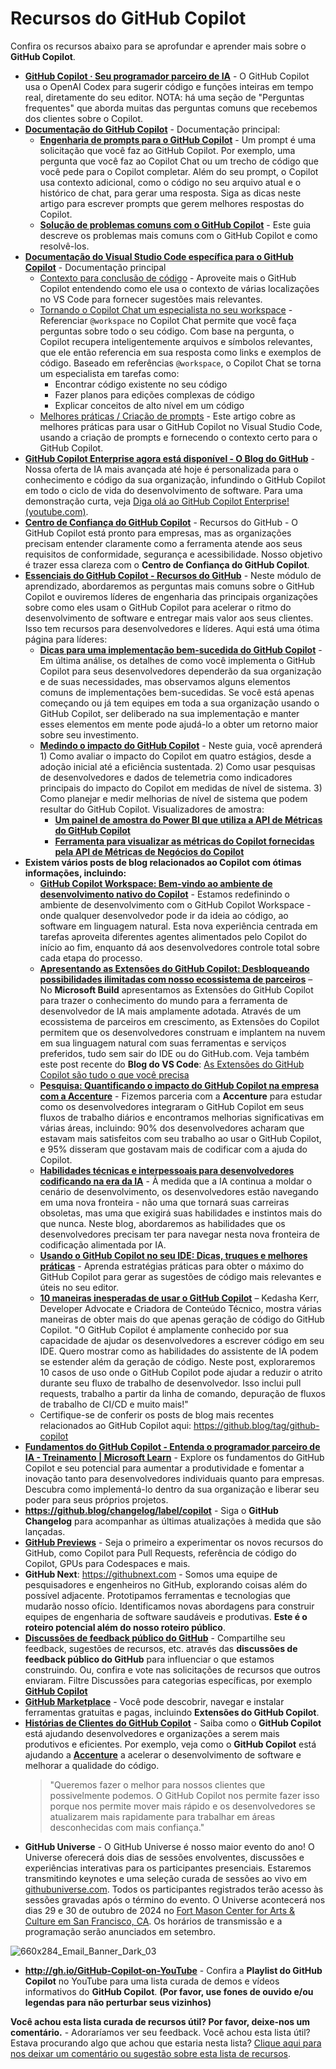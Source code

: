 # Recursos do GitHub Copilot
Confira os recursos abaixo para se aprofundar e aprender mais sobre o **GitHub Copilot**.
- [**GitHub Copilot · Seu programador parceiro de IA**](https://github.com/features/copilot) - O GitHub Copilot usa o OpenAI Codex para sugerir código e funções inteiras em tempo real, diretamente do seu editor. NOTA: há uma seção de "Perguntas frequentes" que aborda muitas das perguntas comuns que recebemos dos clientes sobre o Copilot.
- [**Documentação do GitHub Copilot**](https://docs.github.com/en/copilot) - Documentação principal:
  - [**Engenharia de prompts para o GitHub Copilot**](https://docs.github.com/en/copilot/using-github-copilot/prompt-engineering-for-github-copilot) - Um prompt é uma solicitação que você faz ao GitHub Copilot. Por exemplo, uma pergunta que você faz ao Copilot Chat ou um trecho de código que você pede para o Copilot completar. Além do seu prompt, o Copilot usa contexto adicional, como o código no seu arquivo atual e o histórico de chat, para gerar uma resposta. Siga as dicas neste artigo para escrever prompts que gerem melhores respostas do Copilot.
  - [**Solução de problemas comuns com o GitHub Copilot**](https://docs.github.com/en/copilot/troubleshooting-github-copilot/troubleshooting-common-issues-with-github-copilot) - Este guia descreve os problemas mais comuns com o GitHub Copilot e como resolvê-los.
- [**Documentação do Visual Studio Code específica para o GitHub Copilot**](https://code.visualstudio.com/docs/copilot/overview) - Documentação principal
  - [Contexto para conclusão de código](https://code.visualstudio.com/docs/copilot/ai-powered-suggestions#_context) - Aproveite mais o GitHub Copilot entendendo como ele usa o contexto de várias localizações no VS Code para fornecer sugestões mais relevantes.
  - [Tornando o Copilot Chat um especialista no seu workspace](https://code.visualstudio.com/docs/copilot/workspace-context) - Referenciar `@workspace` no Copilot Chat permite que você faça perguntas sobre todo o seu código. Com base na pergunta, o Copilot recupera inteligentemente arquivos e símbolos relevantes, que ele então referencia em sua resposta como links e exemplos de código. Baseado em referências `@workspace`, o Copilot Chat se torna um especialista em tarefas como:
    - Encontrar código existente no seu código
    - Fazer planos para edições complexas de código
    - Explicar conceitos de alto nível em um código
  - [Melhores práticas / Criação de prompts](https://code.visualstudio.com/docs/copilot/prompt-crafting) - Este artigo cobre as melhores práticas para usar o GitHub Copilot no Visual Studio Code, usando a criação de prompts e fornecendo o contexto certo para o GitHub Copilot.
- [**GitHub Copilot Enterprise agora está disponível - O Blog do GitHub**](https://github.blog/2024-02-27-github-copilot-enterprise-is-now-generally-available/) - Nossa oferta de IA mais avançada até hoje é personalizada para o conhecimento e código da sua organização, infundindo o GitHub Copilot em todo o ciclo de vida do desenvolvimento de software. Para uma demonstração curta, veja [Diga olá ao GitHub Copilot Enterprise! (youtube.com)](https://www.youtube.com/watch?v=vUX5u_4B2AM).
- [**Centro de Confiança do GitHub Copilot**](https://resources.github.com/copilot-trust-center/) - Recursos do GitHub - O GitHub Copilot está pronto para empresas, mas as organizações precisam entender claramente como a ferramenta atende aos seus requisitos de conformidade, segurança e acessibilidade. Nosso objetivo é trazer essa clareza com o **Centro de Confiança do GitHub Copilot**.
- [**Essenciais do GitHub Copilot - Recursos do GitHub**](https://resources.github.com/learn/pathways/copilot/essentials/essentials-of-github-copilot/) - Neste módulo de aprendizado, abordaremos as perguntas mais comuns sobre o GitHub Copilot e ouviremos líderes de engenharia das principais organizações sobre como eles usam o GitHub Copilot para acelerar o ritmo do desenvolvimento de software e entregar mais valor aos seus clientes. Isso tem recursos para desenvolvedores e líderes. Aqui está uma ótima página para líderes:
  - [**Dicas para uma implementação bem-sucedida do GitHub Copilot**](https://resources.github.com/learn/pathways/copilot/essentials/tips-for-a-successful-rollout-of-github-copilot/) - Em última análise, os detalhes de como você implementa o GitHub Copilot para seus desenvolvedores dependerão da sua organização e de suas necessidades, mas observamos alguns elementos comuns de implementações bem-sucedidas. Se você está apenas começando ou já tem equipes em toda a sua organização usando o GitHub Copilot, ser deliberado na sua implementação e manter esses elementos em mente pode ajudá-lo a obter um retorno maior sobre seu investimento.
  - [**Medindo o impacto do GitHub Copilot**](https://resources.github.com/learn/pathways/copilot/essentials/measuring-the-impact-of-github-copilot/) - Neste guia, você aprenderá 1) Como avaliar o impacto do Copilot em quatro estágios, desde a adoção inicial até a eficiência sustentada. 2) Como usar pesquisas de desenvolvedores e dados de telemetria como indicadores principais do impacto do Copilot em medidas de nível de sistema. 3) Como planejar e medir melhorias de nível de sistema que podem resultar do GitHub Copilot. Visualizadores de amostra:
    - [**Um painel de amostra do Power BI que utiliza a API de Métricas do GitHub Copilot**](https://github.com/jasonmoodie/pbi-4-ghcopilot)
    - [**Ferramenta para visualizar as métricas do Copilot fornecidas pela API de Métricas de Negócios do Copilot**](https://github.com/github-copilot-resources/copilot-metrics-viewer)
- **Existem vários posts de blog relacionados ao Copilot com ótimas informações, incluindo:**
  - [**GitHub Copilot Workspace: Bem-vindo ao ambiente de desenvolvimento nativo do Copilot**](https://github.blog/2024-04-29-github-copilot-workspace/) - Estamos redefinindo o ambiente de desenvolvimento com o GitHub Copilot Workspace - onde qualquer desenvolvedor pode ir da ideia ao código, ao software em linguagem natural. Esta nova experiência centrada em tarefas aproveita diferentes agentes alimentados pelo Copilot do início ao fim, enquanto dá aos desenvolvedores controle total sobre cada etapa do processo.
  - [**Apresentando as Extensões do GitHub Copilot: Desbloqueando possibilidades ilimitadas com nosso ecossistema de parceiros**](https://github.blog/2024-05-21-introducing-github-copilot-extensions/) – No **Microsoft Build** apresentamos as Extensões do GitHub Copilot para trazer o conhecimento do mundo para a ferramenta de desenvolvedor de IA mais amplamente adotada. Através de um ecossistema de parceiros em crescimento, as Extensões do Copilot permitem que os desenvolvedores construam e implantem na nuvem em sua linguagem natural com suas ferramentas e serviços preferidos, tudo sem sair do IDE ou do GitHub.com. Veja também este post recente do **Blog do VS Code**: [As Extensões do GitHub Copilot são tudo o que você precisa](https://code.visualstudio.com/blogs/2024/06/24/extensions-are-all-you-need)
  - [**Pesquisa: Quantificando o impacto do GitHub Copilot na empresa com a Accenture**](https://github.blog/2024-05-13-research-quantifying-github-copilots-impact-in-the-enterprise-with-accenture/) - Fizemos parceria com a **Accenture** para estudar como os desenvolvedores integraram o GitHub Copilot em seus fluxos de trabalho diários e encontramos melhorias significativas em várias áreas, incluindo: 90% dos desenvolvedores acharam que estavam mais satisfeitos com seu trabalho ao usar o GitHub Copilot, e 95% disseram que gostavam mais de codificar com a ajuda do Copilot.
  - [**Habilidades técnicas e interpessoais para desenvolvedores codificando na era da IA**](https://github.blog/2024-03-07-hard-and-soft-skills-for-developers-coding-in-the-age-of-ai/) - À medida que a IA continua a moldar o cenário de desenvolvimento, os desenvolvedores estão navegando em uma nova fronteira - não uma que tornará suas carreiras obsoletas, mas uma que exigirá suas habilidades e instintos mais do que nunca. Neste blog, abordaremos as habilidades que os desenvolvedores precisam ter para navegar nesta nova fronteira de codificação alimentada por IA.
  - [**Usando o GitHub Copilot no seu IDE: Dicas, truques e melhores práticas**](https://github.blog/2024-03-25-how-to-use-github-copilot-in-your-ide-tips-tricks-and-best-practices/) - Aprenda estratégias práticas para obter o máximo do GitHub Copilot para gerar as sugestões de código mais relevantes e úteis no seu editor.
  - [**10 maneiras inesperadas de usar o GitHub Copilot**](https://github.blog/2024-01-22-10-unexpected-ways-to-use-github-copilot/) – Kedasha Kerr, Developer Advocate e Criadora de Conteúdo Técnico, mostra várias maneiras de obter mais do que apenas geração de código do GitHub Copilot. "O GitHub Copilot é amplamente conhecido por sua capacidade de ajudar os desenvolvedores a escrever código em seu IDE. Quero mostrar como as habilidades do assistente de IA podem se estender além da geração de código. Neste post, exploraremos 10 casos de uso onde o GitHub Copilot pode ajudar a reduzir o atrito durante seu fluxo de trabalho de desenvolvedor. Isso inclui pull requests, trabalho a partir da linha de comando, depuração de fluxos de trabalho de CI/CD e muito mais!"
  - Certifique-se de conferir os posts de blog mais recentes relacionados ao GitHub Copilot aqui: https://github.blog/tag/github-copilot
- [**Fundamentos do GitHub Copilot - Entenda o programador parceiro de IA - Treinamento | Microsoft Learn**](https://learn.microsoft.com/en-us/training/paths/copilot/) - Explore os fundamentos do GitHub Copilot e seu potencial para aumentar a produtividade e fomentar a inovação tanto para desenvolvedores individuais quanto para empresas. Descubra como implementá-lo dentro da sua organização e liberar seu poder para seus próprios projetos.
- **https://github.blog/changelog/label/copilot** - Siga o **GitHub Changelog** para acompanhar as últimas atualizações à medida que são lançadas.
- [**GitHub Previews**](https://github.com/features/preview) - Seja o primeiro a experimentar os novos recursos do GitHub, como Copilot para Pull Requests, referência de código do Copilot, GPUs para Codespaces e mais.
- **GitHub Next**: https://githubnext.com - Somos uma equipe de pesquisadores e engenheiros no GitHub, explorando coisas além do possível adjacente. Prototipamos ferramentas e tecnologias que mudarão nosso ofício. Identificamos novas abordagens para construir equipes de engenharia de software saudáveis e produtivas. **Este é o roteiro potencial além do nosso roteiro público**.
- [**Discussões de feedback público do GitHub**](https://github.com/github/feedback/discussions) - Compartilhe seu feedback, sugestões de recursos, etc. através das **discussões de feedback público do GitHub** para influenciar o que estamos construindo. Ou, confira e vote nas solicitações de recursos que outros enviaram.
Filtre Discussões para categorias específicas, por exemplo [**GitHub Copilot**](https://github.com/orgs/community/discussions/categories/copilot)
- [**GitHub Marketplace**](https://github.com/marketplace) - Você pode descobrir, navegar e instalar ferramentas gratuitas e pagas, incluindo **Extensões do GitHub Copilot**.
- [**Histórias de Clientes do GitHub Copilot**](https://github.com/customer-stories/enterprise?feature=GitHub%2BCopilot#browse) - Saiba como o **GitHub Copilot** está ajudando desenvolvedores e organizações a serem mais produtivos e eficientes. Por exemplo, veja como o **GitHub Copilot** está ajudando a [**Accenture**](https://github.com/customer-stories/accenture) a acelerar o desenvolvimento de software e melhorar a qualidade do código.
    > "Queremos fazer o melhor para nossos clientes que possivelmente podemos. O GitHub Copilot nos permite fazer isso porque nos permite mover mais rápido e os desenvolvedores se atualizarem mais rapidamente para trabalhar em áreas desconhecidas com mais confiança."
- **GitHub Universe** - O GitHub Universe é nosso maior evento do ano! O Universe oferecerá dois dias de sessões envolventes, discussões e experiências interativas para os participantes presenciais. Estaremos transmitindo keynotes e uma seleção curada de sessões ao vivo em [githubuniverse.com](http://githubuniverse.com/). Todos os participantes registrados terão acesso às sessões gravadas após o término do evento. O Universe acontecerá nos dias 29 e 30 de outubro de 2024 no [Fort Mason Center for Arts & Culture em San Francisco, CA](https://fortmason.org/). Os horários de transmissão e a programação serão anunciados em setembro.

![660x284_Email_Banner_Dark_03](https://github.com/user-attachments/assets/067a6b56-288c-4ab7-9045-d567d8e30a26)

- **http://gh.io/GitHub-Copilot-on-YouTube** - Confira a **Playlist do GitHub Copilot** no YouTube para uma lista curada de demos e vídeos informativos do **GitHub Copilot**. **(Por favor, use fones de ouvido e/ou legendas para não perturbar seus vizinhos)**

**Você achou esta lista curada de recursos útil? Por favor, deixe-nos um comentário.** - Adoraríamos ver seu feedback. Você achou esta lista útil? Estava procurando algo que achou que estaria nesta lista? [Clique aqui para nos deixar um comentário ou sugestão sobre esta lista de recursos](https://github.com/DaveOps30/copilot-hands-on/discussions/3).
